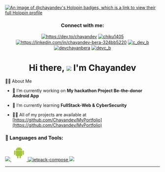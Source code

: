 
[![An image of @chayandev's Holopin badges, which is a link to view their full Holopin profile](https://holopin.me/chayandev)](https://holopin.io/@chayandev)
<div id="connection-libks" align="center">
<h3 align="center">Connect with me:</h3>
<p align="center">
<a href="https://dev.to/https://dev.to/chayandev" target="blank"><img align="center" src="https://raw.githubusercontent.com/rahuldkjain/github-profile-readme-generator/master/src/images/icons/Social/devto.svg" alt="https://dev.to/chayandev" height="30" width="40" /></a>
<a href="https://twitter.com/chiku1405" target="blank"><img align="center" src="https://raw.githubusercontent.com/rahuldkjain/github-profile-readme-generator/master/src/images/icons/Social/twitter.svg" alt="chiku1405" height="30" width="40" /></a>
<a href="https://linkedin.com/in/https://linkedin.com/in/chayandev-bera-324bb5220" target="blank"><img align="center" src="https://raw.githubusercontent.com/rahuldkjain/github-profile-readme-generator/master/src/images/icons/Social/linked-in-alt.svg" alt="https://linkedin.com/in/chayandev-bera-324bb5220" height="30" width="40" /></a>
<a href="https://instagram.com/c_dev_b" target="blank"><img align="center" src="https://raw.githubusercontent.com/rahuldkjain/github-profile-readme-generator/master/src/images/icons/Social/instagram.svg" alt="c_dev_b" height="30" width="40" /></a>
<a href="https://www.hackerrank.com/devchayanbera" target="blank"><img align="center" src="https://raw.githubusercontent.com/rahuldkjain/github-profile-readme-generator/master/src/images/icons/Social/hackerrank.svg" alt="devchayanbera" height="30" width="40" /></a>
<a href="https://www.leetcode.com/devc_b" target="blank"><img align="center" src="https://raw.githubusercontent.com/rahuldkjain/github-profile-readme-generator/master/src/images/icons/Social/leet-code.svg" alt="devc_b" height="30" width="40" /></a>
</p>
</div>
<h1 align="center"> Hi there, <img src="https://media0.giphy.com/media/hvRJCLFzcasrR4ia7z/giphy.gif?cid=790b76118a1d3ade6494047a5a889309ca38241b3ce0c20e&rid=giphy.gif&ct=s" width="40px"> I'm Chayandev</h1>
<div class="about-me>

<h2 align="left">🙋‍♂️ About Me</h2>

- 🔭 I’m currently working on **My hackathon Project Be-the-donor Android App**

- 🌱 I’m currently learning **FullStack-Web & CyberSecurity**

- 👨‍💻 All of my projects are available at [https://github.com/Chayandev/MyPortfolio](https://github.com/Chayandev/MyPortfolio)

  </div>


<h3 align="left">🚀 Languages and Tools:</h3>
<p align="left">
  <a href="https://skillicons.dev">
    <img src="https://skillicons.dev/icons?i=c,cpp,java,kotlin,javascript,python,html,css,nodejs,expressjs,mongodb,flask" />
     <a href="https://developer.android.com" target="_blank" rel="noreferrer">
        <img src="https://raw.githubusercontent.com/devicons/devicon/master/icons/android/android-original-wordmark.svg" alt="android" width="50" height="50/>
    </a>
 <a href="https://developer.android.com/develop/ui/compose" target="_blank" rel="noreferrer">
        <img src="https://blogger.googleusercontent.com/img/b/R29vZ2xl/AVvXsEjC97Z8BResg5dlPqczsRCFhP6zewWX0X0e7fVPG-G7PuUZwwZVsi9OPoqJYkgqT2h0FI95SsmWzVEgpt8b8HAqFiIxZ98TFtY4lE0b8UrtVJ2HrJebRwl6C9DslsQDl9KnBIrdHS6LtkY/s1600/jetpack+compose+icon_RGB.png" alt="jetpack-compose" width="50" height="50"/>
    </a>
    <img src="https://skillicons.dev/icons?i=firebase,androidstudio,git,linux,vscode,postman"/>
  </a>
</p>

---



